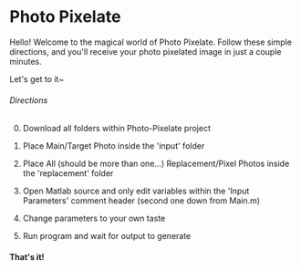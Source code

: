 <h1> Photo Pixelate </h1>

Hello! Welcome to the magical world of Photo Pixelate. 
Follow these simple directions, and you'll receive your 
photo pixelated image in just a couple minutes. 

Let's get to it~

<h6>Directions</h6>

0. Download all folders within Photo-Pixelate project

1. Place Main/Target Photo inside the 'input' folder

2. Place All (should be more than one...) Replacement/Pixel Photos inside the 'replacement' folder

3. Open Matlab source and only edit variables within the 'Input Parameters' comment header (second one down from Main.m)

4. Change parameters to your own taste

5. Run program and wait for output to generate

<h4>That's it!</h4>
